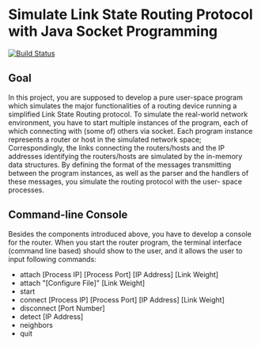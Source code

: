 # Simulate Link State Routing Protocol with Java Socket Programming
[![Build Status](https://travis-ci.org/NineKa/COMP535-Simulate-Link-State-Routing-Protocol.svg?branch=master)](https://travis-ci.org/NineKa/COMP535-Simulate-Link-State-Routing-Protocol)

## Goal
In this project, you are supposed to develop a pure user-space program which simulates the major functionalities of a routing device running a simplified Link State Routing protocol.
To simulate the real-world network environment, you have to start multiple instances of the program, each of which connecting with (some of) others via socket. Each program instance represents a router or host in the simulated network space; Correspondingly, the links connecting the routers/hosts and the IP addresses identifying the routers/hosts are simulated by the in-memory data structures.
By defining the format of the messages transmitting between the program instances, as well as the parser and the handlers of these messages, you simulate the routing protocol with the user- space processes.

## Command-line Console
Besides the components introduced above, you have to develop a console for the router. When you start the router program, the terminal interface (command line based) should show to the user, and it allows the user to input following commands:
- attach [Process IP] [Process Port] [IP Address] [Link Weight]
- attach "[Configure File]" [Link Weight]
- start
- connect [Process IP] [Process Port] [IP Address] [Link Weight]
- disconnect [Port Number]
- detect [IP Address]
- neighbors
- quit
